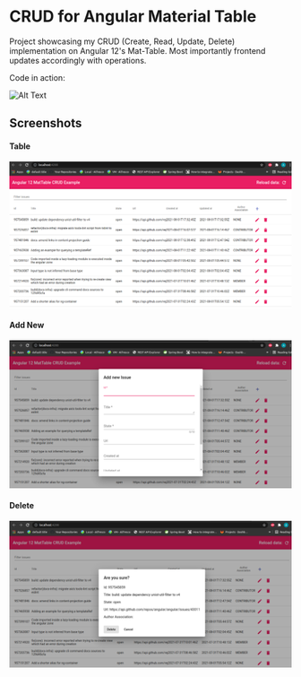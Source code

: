 # CRUD for Angular Material Table

Project showcasing my CRUD (Create, Read, Update, Delete) implementation on Angular 12's Mat-Table. Most importantly frontend updates accordingly
with operations. 

Code in action:

![Alt Text](https://i.imgur.com/QcXMtzK.gif)

## Screenshots

<h4> Table </h4>

![springbootrocks](https://github.com/ajkr195/AngularCRUD_MatModal/blob/main/screenshots/1.png)

<h4> Add New </h4>

![springbootrocks](https://github.com/ajkr195/AngularCRUD_MatModal/blob/main/screenshots/2.png)

<h4> Delete </h4>

![springbootrocks](https://github.com/ajkr195/AngularCRUD_MatModal/blob/main/screenshots/3.png)
